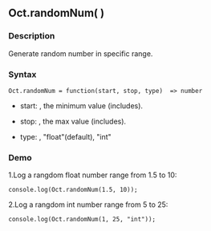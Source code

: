 ## Oct.randomNum( )

### Description

Generate random number in specific range.

### Syntax
	Oct.randomNum = function(start, stop, type)  => number

- start: <Number>, the minimum value (includes).

- stop: <Number>, the max value (includes).

- type: <String>, "float"(default), "int"

### Demo

1.Log a rangdom float number range from 1.5 to 10:

	console.log(Oct.randomNum(1.5, 10));

2.Log a rangdom int number range from 5 to 25:

	console.log(Oct.randomNum(1, 25, "int"));


